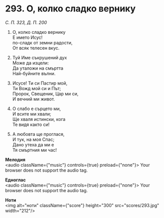# 293. О, колко сладко вернику

_С. П. 323, Д. П. 200_

1. О, колко сладко вернику  
Е името Исус!  
по-сладк от земни радости,  
От всяк телесен вкус.  

2. Туй Име съкрушений дух  
Може да изцели:  
Да уталожи на смъртта  
Най-буйните вълни.  

3. Исусе! Ти си Пастир мой,  
Ти Вожд мой си и Път;  
Пророк, Свещеник, Цар ми си,  
И вечний ми живот.  

4. О слабо е сърцето ми,  
И всите ми хвали;  
Ще хваля истински, кога  
Те видя както си!

5. А любовта ще проглася,  
И тук, на моя Спас;  
Дано утеха да ми е  
Тя смъртния ми час!

**Мелодия**  
<audio className={"music"} controls={true} preload={"none"}>
    <source src="mp3/293.mp3" type="audio/mpeg"/>
    Your browser does not support the audio tag.
</audio>

**Едноглас**  
<audio className={"music"} controls={true} preload={"none"}>
    <source src="transp/293.mp3" type="audio/mpeg"/>
    Your browser does not support the audio tag.
</audio>

**Ноти**  
<img alt="ноти" className={"score"} height="300" src="scores/293.jpg" width="212"/>
